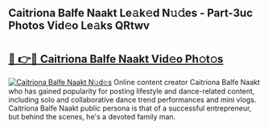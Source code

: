 ## Caitriona Balfe Naakt Le𝚊k𝚎d N𝚞𝚍es - Part-3uc Photos Vid𝚎o Le𝚊ks QRtwv

# <h2><a href="http://fb8edxj.evod.top/?m=Caitriona+Balfe+Naakt">🔗 👉🔴 Caitriona Balfe Naakt Vid𝚎o Ph𝚘t𝚘s</a></h2>

[![Caitriona Balfe Naakt N𝚞d𝚎s](https://i.imgur.com/8V9OHl7.gif)](http://fb8edxj.evod.top/?m=Caitriona+Balfe+Naakt)
Online content creator Caitriona Balfe Naakt who has gained popularity for posting lifestyle and dance-related content, including solo and collaborative dance trend performances and mini vlogs. Caitriona Balfe Naakt public persona is that of a successful entrepreneur, but behind the scenes, he's a devoted family man. 
